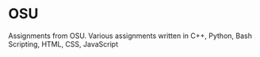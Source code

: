 # OSU
Assignments from OSU.
Various assignments written in C++, Python, Bash Scripting, HTML, CSS, JavaScript
